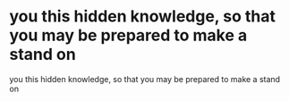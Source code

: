 # you this hidden knowledge, so that you may be prepared to make a stand on

you this hidden knowledge, so that you may be prepared to make a stand on